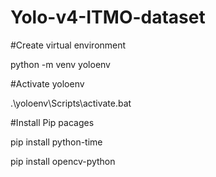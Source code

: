 # Yolo-v4-ITMO-dataset



#Create virtual environment 

python -m venv yoloenv

#Activate yoloenv 

.\yoloenv\Scripts\activate.bat

#Install Pip pacages 

pip install python-time

pip install opencv-python







